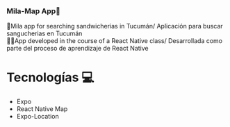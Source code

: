 ### Mila-Map App🌌

🥪Mila app for searching sandwicherias in Tucumán/ Aplicación para buscar sangucherias en Tucumán<br/>
🧑‍🎓App developed in the course of a React Native class/ Desarrollada como parte del proceso de aprendizaje de React Native <br/>

# Tecnologías 💻

- Expo
- React Native Map
- Expo-Location
